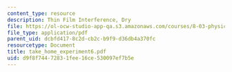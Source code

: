 ```yaml
---
content_type: resource
description: Thin Film Interference, Dry
file: https://ol-ocw-studio-app-qa.s3.amazonaws.com/courses/8-03-physics-iii-spring-2003/d9f8f74472831fee16ce530097ef7b5e_take_home_experiment6.pdf
file_type: application/pdf
parent_uid: dcbfd417-8c2d-cb2c-b9f9-d36db4a370fc
resourcetype: Document
title: take_home_experiment6.pdf
uid: d9f8f744-7283-1fee-16ce-530097ef7b5e
---
```

